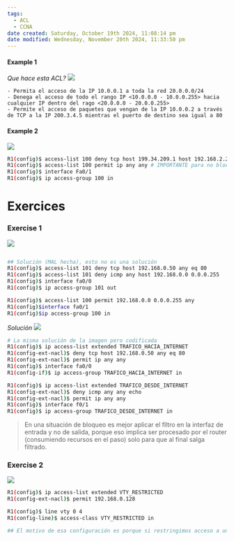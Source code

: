 ```yaml
---
tags:
  - ACL
  - CCNA
date created: Saturday, October 19th 2024, 11:08:14 pm
date modified: Wednesday, November 20th 2024, 11:33:50 pm
---
```


#### Example 1
_Que hace esta ACL?_
![](Screenshot%20from%202023-12-29%2000-49-18.png)
``` 
- Permita el acceso de la IP 10.0.0.1 a toda la red 20.0.0.0/24
- Denega el acceso de todo el rango IP <10.0.0.0 - 10.0.0.255> hacia cualquier IP dentro del rago <20.0.0.0 - 20.0.0.255>
- Permite el acceso de paquetes que vengan de la IP 10.0.0.2 a través de TCP a la IP 200.3.4.5 mientras el puerto de destino sea igual a 80
```

#### Example 2
![](Screenshot%20from%202023-12-29%2000-57-31.png)
``` bash 
R1(config)$ access-list 100 deny tcp host 199.34.209.1 host 192.168.2.2 eq 22
R1(config)$ access-list 100 permit ip any any # IMPORTANTE para no bloquear otras IPs
R1(config)$ interface Fa0/1
R1(config)$ ip access-group 100 in
```

# Exercices

### Exercise 1
![](Screenshot%20from%202023-12-29%2001-23-51.png)
``` bash

## Solución (MAL hecha), esto no es una solución
R1(config)$ access-list 101 deny tcp host 192.168.0.50 any eq 80
R1(config)$ access-list 101 deny icmp any host 192.168.0.0 0.0.0.255
R1(config)$ interface fa0/0
R1(config)$ ip access-group 101 out

R1(config)$ access-list 100 permit 192.168.0.0 0.0.0.255 any
R1(config)$interface fa0/1
R1(config)$ip access-group 100 in
```

_Solución_
![](Screenshot%20from%202023-12-29%2001-55-01.png)
``` bash
# La misma solución de la imagen pero codificada
R1(config)$ ip access-list extended TRAFICO_HACIA_INTERNET
R1(config-ext-nacl)$ deny tcp host 192.168.0.50 any eq 80
R1(config-ext-nacl)$ permit ip any any
R1(config)$ interface fa0/0
R1(config-if)$ ip access-group TRAFICO_HACIA_INTERNET in

R1(config)$ ip access-list extended TRAFICO_DESDE_INTERNET
R1(config-ext-nacl)$ deny icmp any any echo
R1(config-ext-nacl)$ permit ip any any
R1(config)$ interface f0/1
R1(config)$ ip access-group TRAFICO_DESDE_INTERNET in
```

> En una situación de bloqueo es mejor aplicar el flltro en la interfaz de entrada y no de salida, porque eso implica ser procesado por el router (consumiendo recursos en el paso) solo para que al final salga filtrado. 

### Exercise 2
![](Screenshot%20from%202023-12-29%2002-13-49.png)
``` bash
R1(config)$ ip access-list extended VTY_RESTRICTED
R1(config-ext-nacl)$ permit 192.168.0.128

R1(config)$ line vty 0 4
R1(config-line)$ access-class VTY_RESTRICTED in

## El motivo de esa configuración es porque si restringimos acceso a una IP admin, implica configurar la restricción en cada interfaz del router. 
```


